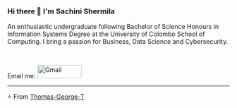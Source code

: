 ### Hi there 👋 I'm Sachini Shermila

An enthusiastic undergraduate following Bachelor of Science Honours in Information Systems Degree at the University of Colombo School of Computing. I bring a passion for Business, Data Science and Cybersecurity.

<br>
<p align="left">
    Email me:
    <a href="mailto:sachinisshermila@gmail.com"><img alt="Gmail" src="https://raw.githubusercontent.com/Thomas-George-T/Thomas-George-T/master/assets/google-gmail.svg" title="Email" width="100" height="30" /></a>
</p>
<hr \>
 
 ⭐️ From [Thomas-George-T](https://github.com/Thomas-George-T)
